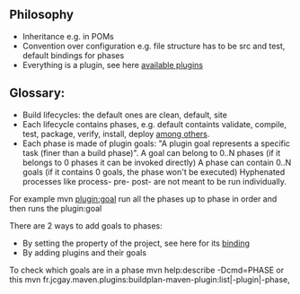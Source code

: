 ## Philosophy
- Inheritance e.g. in POMs
- Convention over configuration e.g. file structure has to be src and test, default bindings for phases
- Everything is a plugin, see here [available plugins](https://maven.apache.org/plugins/)

## Glossary:
- Build lifecycles: the default ones are clean, default, site 
- Each lifecycle contains phases, e.g. default containts validate, compile, test, package, verify, install, deploy [among others](https://maven.apache.org/guides/introduction/introduction-to-the-lifecycle.html#Lifecycle_Reference).
- Each phase is made of plugin goals: "A plugin goal represents a specific task (finer than a build phase)".
A goal can belong to 0..N phases (if it belongs to 0 phases it can be invoked directly)
A phase can contain 0..N goals (if it contains 0 goals, the phase won't be executed)
Hyphenated processes like process- pre- post- are not meant to be run individually.

For example 
mvn <phase> <plugin:goal>
run all the phases up to phase in order and then runs the plugin:goal

There are 2 ways to add goals to phases:
- By setting the <packaging> property of the project, see here for its [binding](https://maven.apache.org/ref/3.6.0/maven-core/default-bindings.html)
- By adding plugins and their goals

To check which goals are in a phase mvn help:describe -Dcmd=PHASE or this mvn fr.jcgay.maven.plugins:buildplan-maven-plugin:list|-plugin|-phase, 
